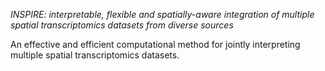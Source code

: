 *INSPIRE: interpretable, flexible and spatially-aware integration of multiple spatial transcriptomics datasets from diverse sources*

An effective and efficient computational method for jointly interpreting multiple spatial transcriptomics datasets.
